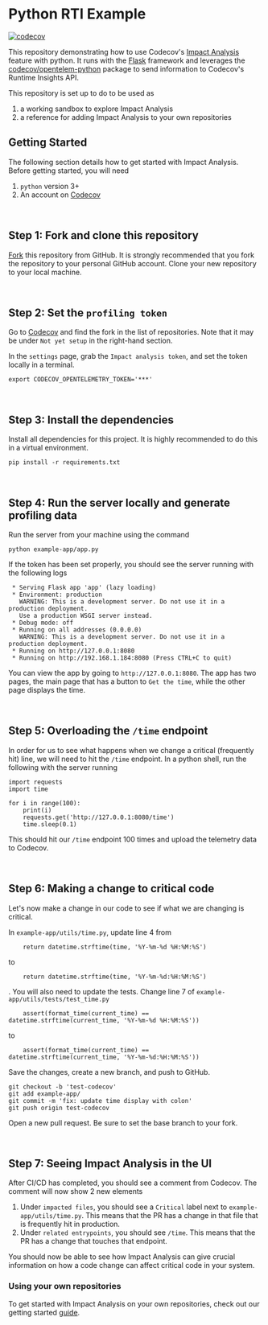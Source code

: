 # Python RTI Example

[![codecov](https://codecov.io/gh/codecov/impact-analysis-example-python/branch/main/graph/badge.svg)](https://codecov.io/gh/codecov/impact-analysis-example-python)

This repository demonstrating how to use Codecov's [Impact Analysis](https://about.codecov.io/product/feature/impact-analysis/) feature with python. It runs with the [Flask](https://flask.palletsprojects.com/en/2.1.x/) framework and leverages the [codecov/opentelem-python](https://github.com/codecov/opentelem-python) package to send information to Codecov's Runtime Insights API.

This repository is set up to do to be used as
1. a working sandbox to explore Impact Analysis
1. a reference for adding Impact Analysis to your own repositories

## Getting Started

The following section details how to get started with Impact Analysis. Before getting started, you will need
1. `python` version 3+
2. An account on [Codecov](https://about.codecov.com)

<br />

**Step 1: Fork and clone this repository**
-------------

[Fork](https://docs.github.com/en/get-started/quickstart/fork-a-repo#forking-a-repository) this repository from GitHub. It is strongly recommended that you fork the repository to your personal GitHub account.
Clone your new repository to your local machine.

<br />

**Step 2: Set the `profiling token`**
-------------

Go to [Codecov](https://app.codecov.io/gh) and find the fork in the list of repositories. Note that it may be under `Not yet setup` in the right-hand section.

In the `settings` page, grab the `Impact analysis token`, and set the token locally in a terminal.
```
export CODECOV_OPENTELEMETRY_TOKEN='***'
```

<br />

**Step 3: Install the dependencies**
-------------

Install all dependencies for this project. It is highly recommended to do this in a virtual environment.
```
pip install -r requirements.txt
```

<br />

**Step 4: Run the server locally and generate profiling data**
-------------

Run the server from your machine using the command
```
python example-app/app.py
```
If the token has been set properly, you should see the server running with the following logs
```
 * Serving Flask app 'app' (lazy loading)
 * Environment: production
   WARNING: This is a development server. Do not use it in a production deployment.
   Use a production WSGI server instead.
 * Debug mode: off
 * Running on all addresses (0.0.0.0)
   WARNING: This is a development server. Do not use it in a production deployment.
 * Running on http://127.0.0.1:8080
 * Running on http://192.168.1.184:8080 (Press CTRL+C to quit)
```

You can view the app by going to `http://127.0.0.1:8080`.
The app has two pages, the main page that has a button to `Get the time`, while the other page displays the time.

<br />

**Step 5: Overloading the `/time` endpoint**
-------------

In order for us to see what happens when we change a critical (frequently hit) line, we will need to hit the `/time` endpoint. In a python shell, run the following with the server running
```
import requests
import time

for i in range(100):
    print(i)
    requests.get('http://127.0.0.1:8080/time')
    time.sleep(0.1)
```
This should hit our `/time` endpoint 100 times and upload the telemetry data to Codecov.

<br />

**Step 6: Making a change to critical code**
-------------

Let's now make a change in our code to see if what we are changing is critical.

In `example-app/utils/time.py`, update line 4 from
```
    return datetime.strftime(time, '%Y-%m-%d %H:%M:%S')
```
to
```
    return datetime.strftime(time, '%Y-%m-%d:%H:%M:%S')
```
.
You will also need to update the tests. Change line 7 of `example-app/utils/tests/test_time.py`
```
    assert(format_time(current_time) == datetime.strftime(current_time, '%Y-%m-%d %H:%M:%S'))
```
to
```
    assert(format_time(current_time) == datetime.strftime(current_time, '%Y-%m-%d:%H:%M:%S'))
```

Save the changes, create a new branch, and push to GitHub.
```
git checkout -b 'test-codecov'
git add example-app/
git commit -m 'fix: update time display with colon'
git push origin test-codecov
```
Open a new pull request. Be sure to set the base branch to your fork.

<br />

**Step 7: Seeing Impact Analysis in the UI**
-------------

After CI/CD has completed, you should see a comment from Codecov. The comment will now show 2 new elements

1. Under `impacted files`, you should see a `Critical` label next to `example-app/utils/time.py`. This means that the PR has a change in that file that is frequently hit in production.
2. Under `related entrypoints`, you should see `/time`. This means that the PR has a change that touches that endpoint.

You should now be able to see how Impact Analysis can give crucial information on how a code change can affect critical code in your system.

### Using your own repositories
To get started with Impact Analysis on your own repositories, check out our getting started [guide](https://docs.codecov.com/docs/impact-analysis-python).
